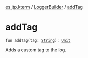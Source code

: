 [es.jtp.kterm](../index.md) / [LoggerBuilder](index.md) / [addTag](./add-tag.md)

# addTag

`fun addTag(tag: `[`String`](https://kotlinlang.org/api/latest/jvm/stdlib/kotlin/-string/index.html)`): `[`Unit`](https://kotlinlang.org/api/latest/jvm/stdlib/kotlin/-unit/index.html)

Adds a custom tag to the log.

